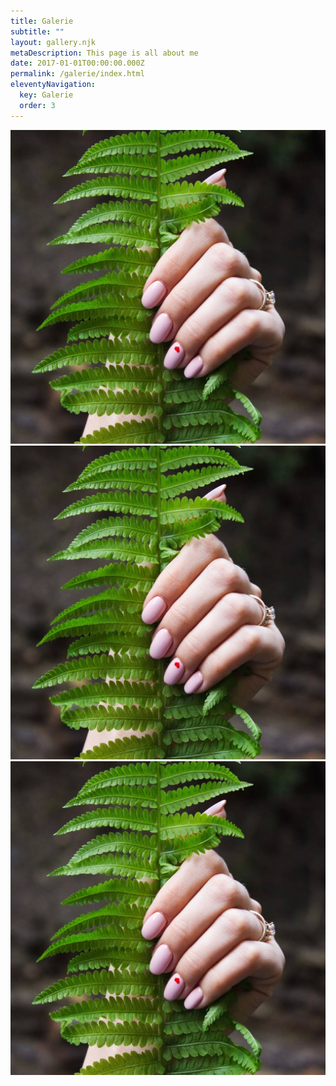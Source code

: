 ```yaml
---
title: Galerie
subtitle: ""
layout: gallery.njk
metaDescription: This page is all about me
date: 2017-01-01T00:00:00.000Z
permalink: /galerie/index.html
eleventyNavigation:
  key: Galerie
  order: 3
---
```


![Fern](/src/assets/img/fern-in-hand.jpeg "Fern")
![Fern](/src/assets/img/fern-in-hand.jpeg "Fern")
![Fern](/src/assets/img/fern-in-hand.jpeg "Fern")